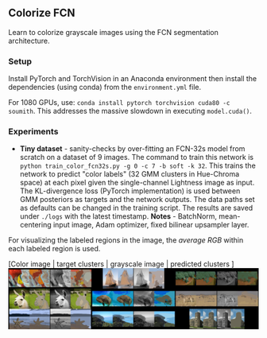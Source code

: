 ## Colorize FCN

Learn to colorize grayscale images using the FCN segmentation architecture.

### Setup

Install PyTorch and TorchVision in an Anaconda environment then install the dependencies (using conda) from the `environment.yml` file.

For 1080 GPUs, use: `conda install pytorch torchvision cuda80 -c soumith`.
This addresses the massive slowdown in executing `model.cuda()`.

### Experiments

* **Tiny dataset** - sanity-checks by over-fitting an FCN-32s model from scratch on a dataset of 9 images. The command to train this network is `python train_color_fcn32s.py -g 0 -c 7 -b soft -k 32`. This trains the network to predict "color labels" (32 GMM clusters in Hue-Chroma space) at each pixel given the single-channel Lightness image as input. The KL-divergence loss (PyTorch implementation) is used between GMM posteriors as targets and the network outputs. The data paths set as defaults  can be changed in the training script. The results are saved under `./logs` with the latest timestamp. **Notes** - BatchNorm, mean-centering input image,  Adam optimizer, fixed bilinear upsampler layer. 

For visualizing the labeled regions in the image, the _average RGB_ within each labeled region is used. 

[Color image | target clusters | grayscale image | predicted clusters ]
![viz results tiny](figures/fcn32s-tiny-iter1000.jpg)

